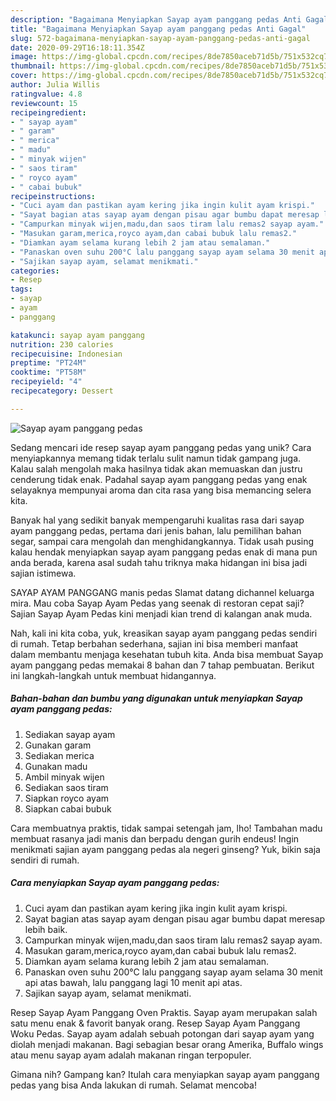 ```yaml
---
description: "Bagaimana Menyiapkan Sayap ayam panggang pedas Anti Gagal"
title: "Bagaimana Menyiapkan Sayap ayam panggang pedas Anti Gagal"
slug: 572-bagaimana-menyiapkan-sayap-ayam-panggang-pedas-anti-gagal
date: 2020-09-29T16:18:11.354Z
image: https://img-global.cpcdn.com/recipes/8de7850aceb71d5b/751x532cq70/sayap-ayam-panggang-pedas-foto-resep-utama.jpg
thumbnail: https://img-global.cpcdn.com/recipes/8de7850aceb71d5b/751x532cq70/sayap-ayam-panggang-pedas-foto-resep-utama.jpg
cover: https://img-global.cpcdn.com/recipes/8de7850aceb71d5b/751x532cq70/sayap-ayam-panggang-pedas-foto-resep-utama.jpg
author: Julia Willis
ratingvalue: 4.8
reviewcount: 15
recipeingredient:
- " sayap ayam"
- " garam"
- " merica"
- " madu"
- " minyak wijen"
- " saos tiram"
- " royco ayam"
- " cabai bubuk"
recipeinstructions:
- "Cuci ayam dan pastikan ayam kering jika ingin kulit ayam krispi."
- "Sayat bagian atas sayap ayam dengan pisau agar bumbu dapat meresap lebih baik."
- "Campurkan minyak wijen,madu,dan saos tiram lalu remas2 sayap ayam."
- "Masukan garam,merica,royco ayam,dan cabai bubuk lalu remas2."
- "Diamkan ayam selama kurang lebih 2 jam atau semalaman."
- "Panaskan oven suhu 200°C lalu panggang sayap ayam selama 30 menit api atas bawah, lalu panggang lagi 10 menit api atas."
- "Sajikan sayap ayam, selamat menikmati."
categories:
- Resep
tags:
- sayap
- ayam
- panggang

katakunci: sayap ayam panggang 
nutrition: 230 calories
recipecuisine: Indonesian
preptime: "PT24M"
cooktime: "PT58M"
recipeyield: "4"
recipecategory: Dessert

---
```



![Sayap ayam panggang pedas](https://img-global.cpcdn.com/recipes/8de7850aceb71d5b/751x532cq70/sayap-ayam-panggang-pedas-foto-resep-utama.jpg)

Sedang mencari ide resep sayap ayam panggang pedas yang unik? Cara menyiapkannya memang tidak terlalu sulit namun tidak gampang juga. Kalau salah mengolah maka hasilnya tidak akan memuaskan dan justru cenderung tidak enak. Padahal sayap ayam panggang pedas yang enak selayaknya mempunyai aroma dan cita rasa yang bisa memancing selera kita.

Banyak hal yang sedikit banyak mempengaruhi kualitas rasa dari sayap ayam panggang pedas, pertama dari jenis bahan, lalu pemilihan bahan segar, sampai cara mengolah dan menghidangkannya. Tidak usah pusing kalau hendak menyiapkan sayap ayam panggang pedas enak di mana pun anda berada, karena asal sudah tahu triknya maka hidangan ini bisa jadi sajian istimewa.

SAYAP AYAM PANGGANG manis pedas Slamat datang dichannel keluarga mira. Mau coba Sayap Ayam Pedas yang seenak di restoran cepat saji? Sajian Sayap Ayam Pedas kini menjadi kian trend di kalangan anak muda.


Nah, kali ini kita coba, yuk, kreasikan sayap ayam panggang pedas sendiri di rumah. Tetap berbahan sederhana, sajian ini bisa memberi manfaat dalam membantu menjaga kesehatan tubuh kita. Anda bisa membuat Sayap ayam panggang pedas memakai 8 bahan dan 7 tahap pembuatan. Berikut ini langkah-langkah untuk membuat hidangannya.

<!--inarticleads1-->

##### Bahan-bahan dan bumbu yang digunakan untuk menyiapkan Sayap ayam panggang pedas:

1. Sediakan  sayap ayam
1. Gunakan  garam
1. Sediakan  merica
1. Gunakan  madu
1. Ambil  minyak wijen
1. Sediakan  saos tiram
1. Siapkan  royco ayam
1. Siapkan  cabai bubuk


Cara membuatnya praktis, tidak sampai setengah jam, lho! Tambahan madu membuat rasanya jadi manis dan berpadu dengan gurih endeus! Ingin menikmati sajian ayam panggang pedas ala negeri ginseng? Yuk, bikin saja sendiri di rumah. 

<!--inarticleads2-->

##### Cara menyiapkan Sayap ayam panggang pedas:

1. Cuci ayam dan pastikan ayam kering jika ingin kulit ayam krispi.
1. Sayat bagian atas sayap ayam dengan pisau agar bumbu dapat meresap lebih baik.
1. Campurkan minyak wijen,madu,dan saos tiram lalu remas2 sayap ayam.
1. Masukan garam,merica,royco ayam,dan cabai bubuk lalu remas2.
1. Diamkan ayam selama kurang lebih 2 jam atau semalaman.
1. Panaskan oven suhu 200°C lalu panggang sayap ayam selama 30 menit api atas bawah, lalu panggang lagi 10 menit api atas.
1. Sajikan sayap ayam, selamat menikmati.


Resep Sayap Ayam Panggang Oven Praktis. Sayap ayam merupakan salah satu menu enak &amp; favorit banyak orang. Resep Sayap Ayam Panggang Woku Pedas. Sayap ayam adalah sebuah potongan dari sayap ayam yang diolah menjadi makanan. Bagi sebagian besar orang Amerika, Buffalo wings atau menu sayap ayam adalah makanan ringan terpopuler. 

Gimana nih? Gampang kan? Itulah cara menyiapkan sayap ayam panggang pedas yang bisa Anda lakukan di rumah. Selamat mencoba!
